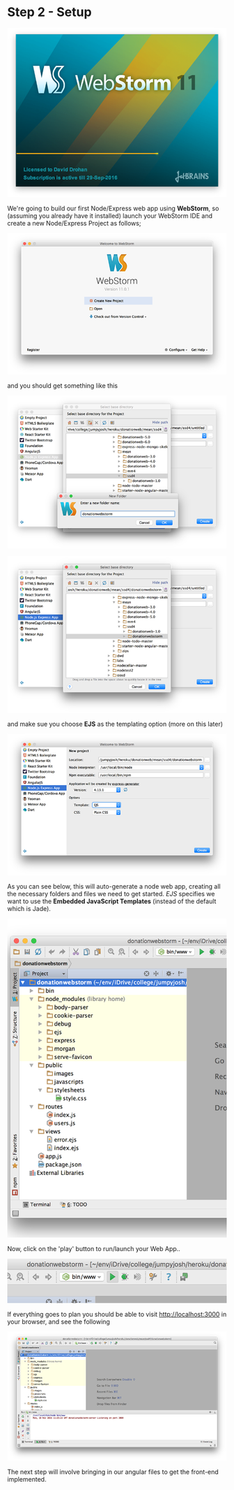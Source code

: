 # Step 2 - Setup

![](../lab01/images01/lab01s01.png)

We're going to build our first Node/Express web app using **WebStorm**, so (assuming you already have it installed) launch your WebStorm IDE and create a new Node/Express Project as follows;

![](../lab01/images01/lab01s02.png)

and you should get something like this

![](../lab01/images01/lab01s03.png)

![](../lab01/images01/lab01s04.png)

and make sue you choose **EJS** as the templating option (more on this later)

![](../lab01/images01/lab01s05.png)

As you can see below, this will auto-generate a node web app, creating all the necessary folders and files we need to get started. *EJS* specifies we want to use the **Embedded JavaScript Templates** (instead of the default which is Jade).

![](../lab01/images01/lab01s06.png)

Now, click on the 'play' button to run/launch your Web App..

![](../lab01/images01/lab01s07.png)

If everything goes to plan you should be able to visit [http://localhost:3000](http://localhost:3000) in your browser, and see the following

![](../lab01/images01/lab01s08.png)

The next step will involve bringing in our angular files to get the front-end implemented.
